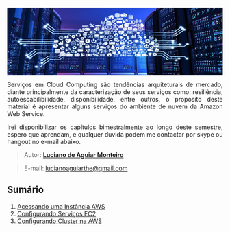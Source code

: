
<p align="center"><img src="manuscript/images/cloud-computing.png"  width="850" height="157" align="middle"/></p>

<p align="justify">Serviços em Cloud Computing são tendências arquiteturais de mercado, diante principalmente da caracterização de seus serviços como: resiliência, autoescabilibilidade, disponibilidade, entre outros, o propósito deste material é apresentar alguns serviços do ambiente de nuvem da Amazon Web Service.</p>
<p align="justify">Irei disponibilizar os capítulos bimestralmente ao longo deste semestre, espero que aprendam, e qualquer duvida podem me contactar por skype ou hangout no e-mail abaixo.</p>

> Autor: **[Luciano de Aguiar Monteiro](https://github.com/lucianoaguiarthe)**

> E-mail: lucianoaguiarthe@gmail.com

## Sumário


1. [Acessando uma Instância AWS](manuscript/acesso.md)
1. [Configurando Serviços EC2](manuscript/apache.md)
2. [Configurando Cluster na AWS](manuscript/squid.md)
